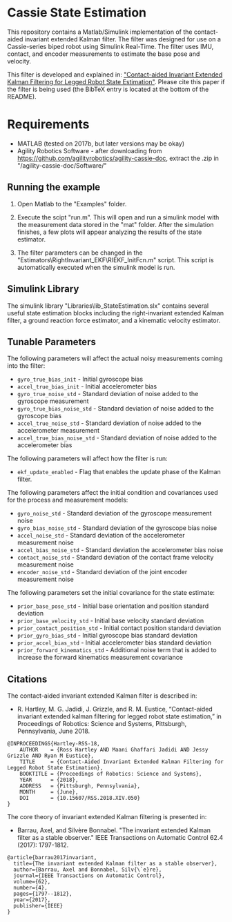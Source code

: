 # Cassie State Estimation
This repository contains a Matlab/Simulink implementation of the contact-aided invariant extended Kalman filter. The filter was designed for use on a Cassie-series biped robot using Simulink Real-Time. The filter uses IMU, contact, and encoder measurements to estimate the base pose and velocity.

This filter is developed and explained in:
["Contact-aided Invariant Extended Kalman Filtering for Legged Robot State Estimation"](https://arxiv.org/pdf/1805.10410.pdf). Please cite this paper if the filter is being used (the BibTeX entry is located at the bottom of the README).

# Requirements
* MATLAB (tested on 2017b, but later versions may be okay)
* Agility Robotics Software - after downloading from https://github.com/agilityrobotics/agility-cassie-doc, extract the .zip in "/agility-cassie-doc/Software/"

## Running the example
1. Open Matlab to the "Examples" folder.

2. Execute the scipt "run.m". This will open and run a simulink model with the measurement data stored in the "mat" folder. After the simulation finishes, a few plots will appear analyzing the results of the state estimator.   

3. The filter parameters can be changed in the "Estimators\RightInvariant_EKF\RIEKF_InitFcn.m" script. This script is automatically executed when the simulink model is run.

## Simulink Library 
The simulink library "Libraries\lib_StateEstimation.slx" contains several useful state estimation blocks including the right-invariant extended Kalman filter, a ground reaction force estimator, and a kinematic velocity estimator.

## Tunable Parameters
The following parameters will affect the actual noisy measurements coming into the filter:
* `gyro_true_bias_init` - Initial gyroscope bias 
* `accel_true_bias_init` - Initial accelerometer bias 
* `gyro_true_noise_std` - Standard deviation of noise added to the gyroscope measurement 
* `gyro_true_bias_noise_std` - Standard deviation of noise added to the gyroscope bias 
* `accel_true_noise_std` - Standard deviation of noise added to the accelerometer measurement 
* `accel_true_bias_noise_std` - Standard deviation of noise added to the accelerometer bias 

The following parameters will affect how the filter is run:
* `ekf_update_enabled` - Flag that enables the update phase of the Kalman filter.

The following parameters affect the initial condition and covariances used for the process and measurement models:
* `gyro_noise_std` - Standard deviation of the gyroscope measurement noise
* `gyro_bias_noise_std` - Standard deviation of the gyroscope bias noise
* `accel_noise_std` - Standard deviation of the accelerometer measurement noise
* `accel_bias_noise_std` - Standard deviation the accelerometer bias noise
* `contact_noise_std` - Standard deviation of the contact frame velocity measurement noise
* `encoder_noise_std` - Standard deviation of the joint encoder measurement noise

The following parameters set the initial covariance for the state estimate:
* `prior_base_pose_std` - Initial base orientation and position standard deviation
* `prior_base_velocity_std` - Initial base velocity standard deviation
* `prior_contact_position_std` - Initial contact position standard deviation
* `prior_gyro_bias_std` - Initial gyroscope bias standard deviation
* `prior_accel_bias_std` - Initial accelerometer bias standard deviation
* `prior_forward_kinematics_std` - Additional noise term that is added to increase the forward kinematics measurement covariance


## Citations
The contact-aided invariant extended Kalman filter is described in: 
* R. Hartley, M. G. Jadidi, J. Grizzle, and R. M. Eustice, “Contact-aided invariant extended kalman filtering for legged robot state estimation,” in Proceedings of Robotics: Science and Systems, Pittsburgh, Pennsylvania, June 2018.
```
@INPROCEEDINGS{Hartley-RSS-18, 
    AUTHOR    = {Ross Hartley AND Maani Ghaffari Jadidi AND Jessy Grizzle AND Ryan M Eustice}, 
    TITLE     = {Contact-Aided Invariant Extended Kalman Filtering for Legged Robot State Estimation}, 
    BOOKTITLE = {Proceedings of Robotics: Science and Systems}, 
    YEAR      = {2018}, 
    ADDRESS   = {Pittsburgh, Pennsylvania}, 
    MONTH     = {June}, 
    DOI       = {10.15607/RSS.2018.XIV.050} 
} 
```
The core theory of invariant extended Kalman filtering is presented in:
* Barrau, Axel, and Silvère Bonnabel. "The invariant extended Kalman filter as a stable observer." IEEE Transactions on Automatic Control 62.4 (2017): 1797-1812.
```
@article{barrau2017invariant,
  title={The invariant extended Kalman filter as a stable observer},
  author={Barrau, Axel and Bonnabel, Silv{\`e}re},
  journal={IEEE Transactions on Automatic Control},
  volume={62},
  number={4},
  pages={1797--1812},
  year={2017},
  publisher={IEEE}
}
```
